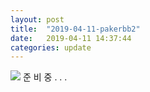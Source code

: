 ```yaml
---
layout: post
title:  "2019-04-11-pakerbb2"
date:   2019-04-11 14:37:44
categories: update
---
```

<img src="{{ site.baseurl }}/images/pic03.jpg">
준 비 중 . . .